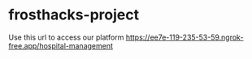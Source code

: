 # frosthacks-project
Use this url to access our platform
https://ee7e-119-235-53-59.ngrok-free.app/hospital-management
